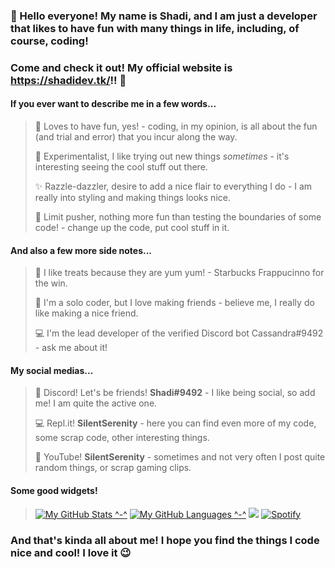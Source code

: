 ### 👋 Hello everyone! My name is **Shadi**, and I am just a developer that likes to have fun with many things in life, including, of course, coding!
### Come and check it out! My official website is **https://shadidev.tk/**!! 🥳

#### If you ever want to describe me in a few words...
> 🎈 Loves to have fun, yes! - coding, in my opinion, is all about the fun (and trial and error) that you incur along the way.
> 
> 🧪 Experimentalist, I like trying out new things *sometimes* - it's interesting seeing the cool stuff out there.
> 
> ✨ Razzle-dazzler, desire to add a nice flair to everything I do - I am really into styling and making things looks nice.
> 
> 🧨 Limit pusher, nothing more fun than testing the boundaries of some code! - change up the code, put cool stuff in it.

#### And also a few more side notes...
> 🍩 I like treats because they are yum yum! - Starbucks Frappucinno for the win.
> 
> 🥰 I'm a solo coder, but I love making friends - believe me, I really do like making a nice friend.
> 
> 💻 I'm the lead developer of the verified Discord bot Cassandra#9492 - ask me about it!

#### My social medias...
> 💬 Discord! Let's be friends! **Shadi#9492** - I like being social, so add me! I am quite the active one.
> 
> 💻 Repl.it! **SilentSerenity** - here you can find even more of my code, some scrap code, other interesting things.
> 
> 🎥 YouTube! **SilentSerenity** - sometimes and not very often I post quite random things, or scrap gaming clips.

#### Some good widgets!
> [![My GitHub Stats ^-^](https://github-readme-stats.vercel.app/api/?username=SilentSerenityy&count_private=false&theme=tokyonight&showicons=true)]()
> [![My GitHub Languages ^-^](https://github-readme-stats.vercel.app/api/top-langs/?username=SilentSerenityy&langs_count=3&theme=tokyonight)]()
> ![](https://api.ghprofile.me/view?username=SilentSerenityy&color=purple)
> [![Spotify](https://USER_NAME.vercel.app/api/spotify)](https://open.spotify.com/user/9vn2uvmgn1lyuy9i2t9z3sb2a)



### And that's kinda all about me! I hope you find the things I code nice and cool! I love it 😉
